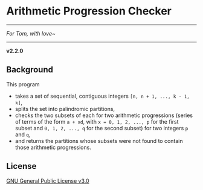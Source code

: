 # Arithmetic Progression Checker
***
*For Tom, with love~*
***

**v2.2.0**

## Background
This program

- takes a set of sequential, contiguous integers `[n, n + 1, ..., k - 1, k]`,
- splits the set into palindromic partitions,
- checks the two subsets of each for two arithmetic progressions (series of terms of the form `a + xd`, with `x =
0, 1, 2, ..., p` for the first subset and `0, 1, 2, ..., q` for the second subset) for two integers `p` and `q`,
- and returns the partitions whose subsets were not found to contain those arithmetic progressions.

## License

[GNU General Public License v3.0](https://www.gnu.org/licenses/gpl-3.0.html)